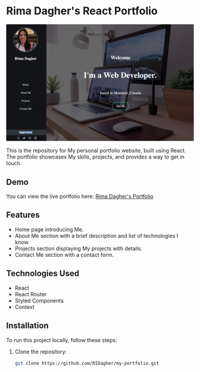 # Rima Dagher's React Portfolio

![Portfolio Screenshot](public/assets/Screenshot.png)

This is the repository for My personal portfolio website, built using React. The portfolio showcases My skills, projects, and provides a way to get in touch.

## Demo

You can view the live portfolio here: [Rima Dagher's Portfolio](https://my-portfolio-ox4cc48x1-ridagher.vercel.app/)

## Features

- Home page introducing Me.
- About Me section with a brief description and list of technologies I know.
- Projects section displaying My projects with details.
- Contact Me section with a contact form.

## Technologies Used

- React
- React Router
- Styled Components
- Context

## Installation

To run this project locally, follow these steps:

1. Clone the repository:

   ```bash
   git clone https://github.com/RIDagher/my-portfolio.git
   ```
